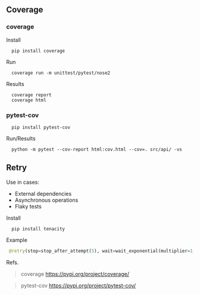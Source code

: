 ##  Coverage

### coverage

Install
```shell
  pip install coverage
```
Run
```shell
  coverage run -m unittest/pytest/nose2
```
Results

```shell
  coverage report
  coverage html
```

### pytest-cov

```shell
  pip install pytest-cov
```

Run/Results

```shell
  python -m pytest --cov-report html:cov.html --cov=. src/api/ -vs
```

## Retry

Use in cases:

 * External dependencies
 * Asynchronous operations
 * Flaky tests

Install

```shell
  pip install tenacity
```

Example
```python
 @retry(stop=stop_after_attempt(5), wait=wait_exponential(multiplier=1, min=4, max=10))
```

Refs.

> coverage https://pypi.org/project/coverage/

> pytest-cov https://pypi.org/project/pytest-cov/

